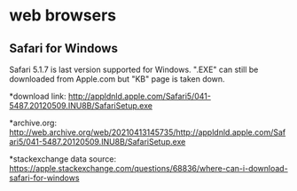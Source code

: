 # web browsers

## Safari for Windows

  
  Safari 5.1.7 is last version supported for Windows. ".EXE" can still be downloaded from Apple.com but "KB" page is taken down.
    
   *download link: http://appldnld.apple.com/Safari5/041-5487.20120509.INU8B/SafariSetup.exe
    
   *archive.org: http://web.archive.org/web/20210413145735/http://appldnld.apple.com/Safari5/041-5487.20120509.INU8B/SafariSetup.exe
    
   *stackexchange data source: https://apple.stackexchange.com/questions/68836/where-can-i-download-safari-for-windows


